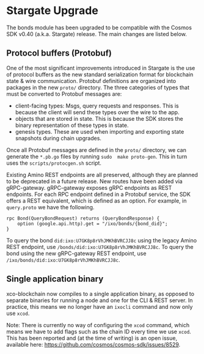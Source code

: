 # Stargate Upgrade

The bonds module has been upgraded to be compatible with the Cosmos SDK v0.40 (a.k.a. Stargate) release. The main 
changes are listed below.

## Protocol buffers (Protobuf)
One of the most significant improvements introduced in Stargate is the use of protocol buffers as the new standard 
serialization format for blockchain state & wire communication. Protobuf definitions are organized into packages in the 
new `proto/` directory. The three categories of types that must be converted to Protobuf messages are:
* client-facing types: Msgs, query requests and responses. This is because the client will send these types over the 
  wire to the app.
* objects that are stored in state. This is because the SDK stores the binary representation of these types in state.
* genesis types. These are used when importing and exporting state snapshots during chain upgrades.

Once all Protobuf messages are defined in the `proto/` directory, we can generate the `*.pb.go` files by running `sudo 
make proto-gen`. This in turn uses the `scripts/protocgen.sh` script.

Existing Amino REST endpoints are all preserved, although they are planned to be deprecated in a future release. New 
routes have been added via gRPC-gateway. gRPC-gateway exposes gRPC endpoints as REST endpoints. For each RPC endpoint 
defined in a Protobuf service, the SDK offers a REST equivalent, which is defined as an option. For example, in
`query.proto` we have the following.
```
rpc Bond(QueryBondRequest) returns (QueryBondResponse) {
    option (google.api.http).get = "/ixo/bonds/{bond_did}";
}
```
To query the bond `did:ixo:U7GK8p8rVhJMKhBVRCJJ8c` using the legacy Amino REST endpoint, use 
`/bonds/did:ixo:U7GK8p8rVhJMKhBVRCJJ8c`. To query the bond using the new gRPC-gateway REST 
endpoint, use `/ixo/bonds/did:ixo:U7GK8p8rVhJMKhBVRCJJ8c`.

## Single application binary
xco-blockchain now compiles to a single application binary, as opposed to separate binaries for running a node and one 
for the CLI & REST server. In practice, this means we no longer have an `ixocli` command and now only use `xcod`. 

Note: There is currently no way of configuring the `xcod` command, which means we have to add flags such as the chain 
ID every time we use `xcod`. This has been reported and (at the time of writing) is an open issue, available here: 
https://github.com/cosmos/cosmos-sdk/issues/8529. 
